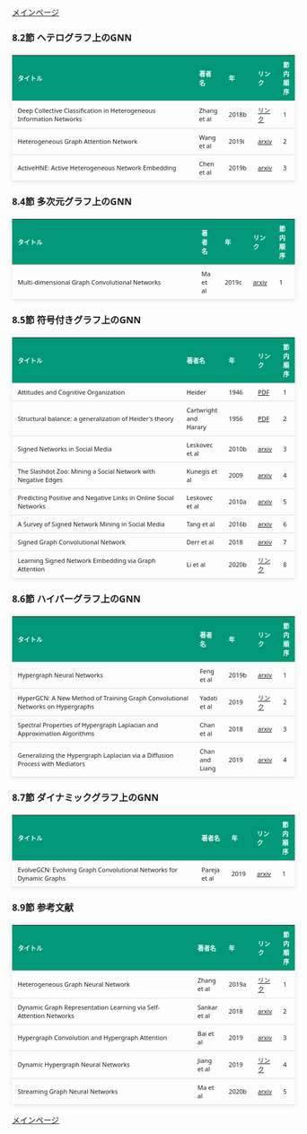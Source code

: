 
<html lang="ja">
<head>
<meta charset="UTF-8">
<title>参考文献リスト</title>
<link rel="stylesheet" type="text/css" href="https://cdn.datatables.net/1.10.24/css/jquery.dataTables.css">
<script type="text/javascript" src="https://code.jquery.com/jquery-3.5.1.js"></script>
<script type="text/javascript" src="https://cdn.datatables.net/1.10.24/js/jquery.dataTables.js"></script>
<style>
    body {
        font-family: 'Verdana', 'Segoe UI', Tahoma, Geneva, Verdana, sans-serif;
    }
    h2 {
        color: #333;
    }
    table {
        width: 100%;
        max-width: 100%;
        border-collapse: collapse;
        margin-top: 20px;
        box-shadow: 0 0 10px rgba(0, 0, 0, 0.1);
    }
    th, td {
        padding: 8px 10px;
        text-align: left;
        border-bottom: 1px solid #ddd;
        font-size: 11px;
    }
    th {
        background-color: #009879;
        color: #ffffff;
    }
    tr:hover {
        background-color: #f5f5f5;
    }
    /* 1番目の列の幅を65%に設定 */
    table.display td:nth-child(1),
    table.display th:nth-child(1) {
        width: 65%;
    }

    /* 2番目の列の幅を25%に設定 */
    table.display td:nth-child(2),
    table.display th:nth-child(2) {
        width: 25%;
    }
</style>
</head>
<body>

<a href="../">メインページ</a>

<h3>8.2節 ヘテログラフ上のGNN</h3>
<table class="dataframe display">
  <thead>
    <tr style="text-align: right;">
      <th>タイトル</th>
      <th>著者名</th>
      <th>年</th>
      <th>リンク</th>
      <th>節内順序</th>
    </tr>
  </thead>
  <tbody>
    <tr>
      <td>Deep Collective Classification in Heterogeneous Information Networks</td>
      <td>Zhang et al</td>
      <td>2018b</td>
      <td><a href="https://dl.acm.org/doi/10.1145/3178876.3186106" target="_blank">リンク</a></td>
      <td>1</td>
    </tr>
    <tr>
      <td>Heterogeneous Graph Attention Network</td>
      <td>Wang et al</td>
      <td>2019i</td>
      <td><a href="https://arxiv.org/abs/1903.07293" target="_blank">arxiv</a></td>
      <td>2</td>
    </tr>
    <tr>
      <td>ActiveHNE: Active Heterogeneous Network Embedding</td>
      <td>Chen et al</td>
      <td>2019b</td>
      <td><a href="https://arxiv.org/abs/1905.05659" target="_blank">arxiv</a></td>
      <td>3</td>
    </tr>
  </tbody>
</table>
<h3>8.4節 多次元グラフ上のGNN</h3>
<table class="dataframe display">
  <thead>
    <tr style="text-align: right;">
      <th>タイトル</th>
      <th>著者名</th>
      <th>年</th>
      <th>リンク</th>
      <th>節内順序</th>
    </tr>
  </thead>
  <tbody>
    <tr>
      <td>Multi-dimensional Graph Convolutional Networks</td>
      <td>Ma et al</td>
      <td>2019c</td>
      <td><a href="https://arxiv.org/abs/1808.06099" target="_blank">arxiv</a></td>
      <td>1</td>
    </tr>
  </tbody>
</table>
<h3>8.5節 符号付きグラフ上のGNN</h3>
<table class="dataframe display">
  <thead>
    <tr style="text-align: right;">
      <th>タイトル</th>
      <th>著者名</th>
      <th>年</th>
      <th>リンク</th>
      <th>節内順序</th>
    </tr>
  </thead>
  <tbody>
    <tr>
      <td>Attitudes and Cognitive Organization</td>
      <td>Heider</td>
      <td>1946</td>
      <td><a href="https://snap.stanford.edu/class/cs224w-readings/heider49balance.pdf" target="_blank">PDF</a></td>
      <td>1</td>
    </tr>
    <tr>
      <td>Structural balance: a generalization of Heider's theory</td>
      <td>Cartwright and Harary</td>
      <td>1956</td>
      <td><a href="https://ucilnica.fri.uni-lj.si/pluginfile.php/1147/course/section/4647/Cartwright%20and%20Harary%20-%20Structural%20balance%20-%20A%20generalization%20of%20Heiders%20theory%2C%201956.pdf" target="_blank">PDF</a></td>
      <td>2</td>
    </tr>
    <tr>
      <td>Signed Networks in Social Media</td>
      <td>Leskovec et al</td>
      <td>2010b</td>
      <td><a href="https://arxiv.org/abs/1003.2424" target="_blank">arxiv</a></td>
      <td>3</td>
    </tr>
    <tr>
      <td>The Slashdot Zoo: Mining a Social Network with Negative Edges</td>
      <td>Kunegis et al</td>
      <td>2009</td>
      <td><a href="https://arxiv.org/abs/1710.11395" target="_blank">arxiv</a></td>
      <td>4</td>
    </tr>
    <tr>
      <td>Predicting Positive and Negative Links in Online Social Networks</td>
      <td>Leskovec et al</td>
      <td>2010a</td>
      <td><a href="https://arxiv.org/abs/1003.2429" target="_blank">arxiv</a></td>
      <td>5</td>
    </tr>
    <tr>
      <td>A Survey of Signed Network Mining in Social Media</td>
      <td>Tang et al</td>
      <td>2016b</td>
      <td><a href="https://arxiv.org/abs/1511.07569" target="_blank">arxiv</a></td>
      <td>6</td>
    </tr>
    <tr>
      <td>Signed Graph Convolutional Network</td>
      <td>Derr et al</td>
      <td>2018</td>
      <td><a href="https://arxiv.org/abs/1808.06354" target="_blank">arxiv</a></td>
      <td>7</td>
    </tr>
    <tr>
      <td>Learning Signed Network Embedding via Graph Attention</td>
      <td>Li et al</td>
      <td>2020b</td>
      <td><a href="https://ojs.aaai.org/index.php/AAAI/article/view/5911" target="_blank">リンク</a></td>
      <td>8</td>
    </tr>
  </tbody>
</table>
<h3>8.6節 ハイパーグラフ上のGNN</h3>
<table class="dataframe display">
  <thead>
    <tr style="text-align: right;">
      <th>タイトル</th>
      <th>著者名</th>
      <th>年</th>
      <th>リンク</th>
      <th>節内順序</th>
    </tr>
  </thead>
  <tbody>
    <tr>
      <td>Hypergraph Neural Networks</td>
      <td>Feng et al</td>
      <td>2019b</td>
      <td><a href="https://arxiv.org/abs/1809.09401" target="_blank">arxiv</a></td>
      <td>1</td>
    </tr>
    <tr>
      <td>HyperGCN: A New Method of Training Graph Convolutional Networks on Hypergraphs</td>
      <td>Yadati et al</td>
      <td>2019</td>
      <td><a href="https://dl.acm.org/doi/10.5555/3454287.3454422" target="_blank">リンク</a></td>
      <td>2</td>
    </tr>
    <tr>
      <td>Spectral Properties of Hypergraph Laplacian and Approximation Algorithms</td>
      <td>Chan et al</td>
      <td>2018</td>
      <td><a href="https://arxiv.org/abs/1605.01483" target="_blank">arxiv</a></td>
      <td>3</td>
    </tr>
    <tr>
      <td>Generalizing the Hypergraph Laplacian via a Diffusion Process with Mediators</td>
      <td>Chan and Liang</td>
      <td>2019</td>
      <td><a href="https://arxiv.org/abs/1804.11128" target="_blank">arxiv</a></td>
      <td>4</td>
    </tr>
  </tbody>
</table>
<h3>8.7節 ダイナミックグラフ上のGNN</h3>
<table class="dataframe display">
  <thead>
    <tr style="text-align: right;">
      <th>タイトル</th>
      <th>著者名</th>
      <th>年</th>
      <th>リンク</th>
      <th>節内順序</th>
    </tr>
  </thead>
  <tbody>
    <tr>
      <td>EvolveGCN: Evolving Graph Convolutional Networks for Dynamic Graphs</td>
      <td>Pareja et al</td>
      <td>2019</td>
      <td><a href="https://arxiv.org/abs/1902.10191" target="_blank">arxiv</a></td>
      <td>1</td>
    </tr>
  </tbody>
</table>
<h3>8.9節 参考文献</h3>
<table class="dataframe display">
  <thead>
    <tr style="text-align: right;">
      <th>タイトル</th>
      <th>著者名</th>
      <th>年</th>
      <th>リンク</th>
      <th>節内順序</th>
    </tr>
  </thead>
  <tbody>
    <tr>
      <td>Heterogeneous Graph Neural Network</td>
      <td>Zhang et al</td>
      <td>2019a</td>
      <td><a href="https://dl.acm.org/doi/10.1145/3292500.3330961" target="_blank">リンク</a></td>
      <td>1</td>
    </tr>
    <tr>
      <td>Dynamic Graph Representation Learning via Self-Attention Networks</td>
      <td>Sankar et al</td>
      <td>2018</td>
      <td><a href="https://arxiv.org/abs/1812.09430" target="_blank">arxiv</a></td>
      <td>2</td>
    </tr>
    <tr>
      <td>Hypergraph Convolution and Hypergraph Attention</td>
      <td>Bai et al</td>
      <td>2019</td>
      <td><a href="https://arxiv.org/abs/1901.08150" target="_blank">arxiv</a></td>
      <td>3</td>
    </tr>
    <tr>
      <td>Dynamic Hypergraph Neural Networks</td>
      <td>Jiang et al</td>
      <td>2019</td>
      <td><a href="https://www.ijcai.org/proceedings/2019/366" target="_blank">リンク</a></td>
      <td>4</td>
    </tr>
    <tr>
      <td>Streaming Graph Neural Networks</td>
      <td>Ma et al</td>
      <td>2020b</td>
      <td><a href="https://arxiv.org/abs/1810.10627" target="_blank">arxiv</a></td>
      <td>5</td>
    </tr>
  </tbody>
</table>

<script>
$(document).ready(function() {
    $('.display').DataTable({
     "lengthChange": false,  // Show 10 entriesの選択機能を非表示にする
     "pageLength": 25,  // ページごとに表示する行数を20行に設定
     "info": false,  // "Showing 1 to X of Y entries" の情報テキストを非表示にする
     "order": [],
     "searching": false
    });
});
</script>

<a href="../">メインページ</a>

</body>
</html>